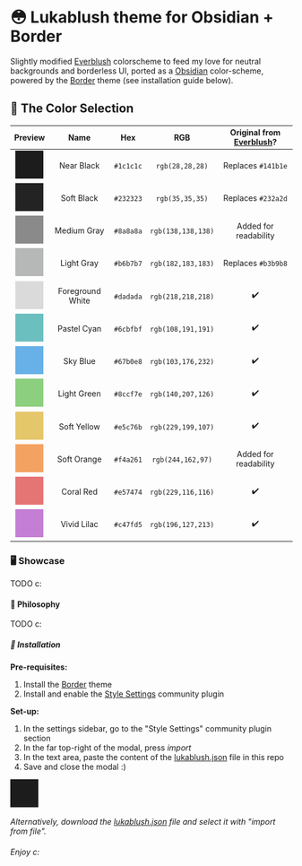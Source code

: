 # 😳 Lukablush theme for Obsidian + Border

Slightly modified [Everblush](https://github.com/Everblush) colorscheme to feed my love for neutral backgrounds and borderless UI, ported as a [Obsidian](https://obsidian.md) color-scheme, powered by the [Border](https://github.com/Akifyss/obsidian-border) theme (see installation guide below).

## 🎨 The Color Selection

| Preview                                        | Name             | Hex        | RGB                | Original from [Everblush](https://github.com/Everblush)? |
|:----------------------------------------------:|:----------------:|:----------:|:------------------:|:--------------------------------------------------------:|
| ![`#1c1c1c`](../assets/c-1c1c1c.png "#1c1c1c") | Near Black       | `#1c1c1c`  | `rgb(28,28,28)`    | Replaces `#141b1e`                                       |
| ![`#232323`](../assets/c-232323.png "#232323") | Soft Black       | `#232323`  | `rgb(35,35,35)`    | Replaces `#232a2d`                                       |
| ![`#8a8a8a`](../assets/c-8a8a8a.png "#8a8a8a") | Medium Gray      | `#8a8a8a`  | `rgb(138,138,138)` | Added for readability                                    |
| ![`#b6b7b7`](../assets/c-b6b7b7.png "#b6b7b7") | Light Gray       | `#b6b7b7`  | `rgb(182,183,183)` | Replaces `#b3b9b8`                                       |
| ![`#dadada`](../assets/c-dadada.png "#dadada") | Foreground White | `#dadada`  | `rgb(218,218,218)` | ✔️                                                        |
| ![`#6cbfbf`](../assets/c-6cbfbf.png "#6cbfbf") | Pastel Cyan      | `#6cbfbf`  | `rgb(108,191,191)` | ✔️                                                        |
| ![`#67b0e8`](../assets/c-67b0e8.png "#67b0e8") | Sky Blue         | `#67b0e8`  | `rgb(103,176,232)` | ✔️                                                        |
| ![`#8ccf7e`](../assets/c-8ccf7e.png "#8ccf7e") | Light Green      | `#8ccf7e`  | `rgb(140,207,126)` | ✔️                                                        |
| ![`#e5c76b`](../assets/c-e5c76b.png "#e5c76b") | Soft Yellow      | `#e5c76b`  | `rgb(229,199,107)` | ✔️                                                        |
| ![`#f4a261`](../assets/c-f4a261.png "#f4a261") | Soft Orange      | `#f4a261`  | `rgb(244,162,97)`  | Added for readability                                    |
| ![`#e57474`](../assets/c-e57474.png "#e57474") | Coral Red        | `#e57474`  | `rgb(229,116,116)` | ✔️                                                        |
| ![`#c47fd5`](../assets/c-c47fd5.png "#c47fd5") | Vivid Lilac      | `#c47fd5`  | `rgb(196,127,213)` | ✔️                                                        |

### 🖥️ Showcase

TODO c:

#### 🧠 Philosophy

TODO c:

##### 🔧 Installation

**Pre-requisites:**
1. Install the [Border](https://github.com/Akifyss/obsidian-border) theme
2. Install and enable the [Style Settings](https://github.com/mgmeyers/obsidian-style-settings) community plugin

**Set-up:**
1. In the settings sidebar, go to the "Style Settings" community plugin section
2. In the far top-right of the modal, press _import_
3. In the text area, paste the content of the [lukablush.json](./lukablush.json) file in this repo
4. Save and close the modal :)

![Installation tutorial](../assets/c-1c1c1c.png "How-to install")

_Alternatively, download the [lukablush.json](./lukablush.json) file and select it with "import from file"._

###### _Enjoy c:_
